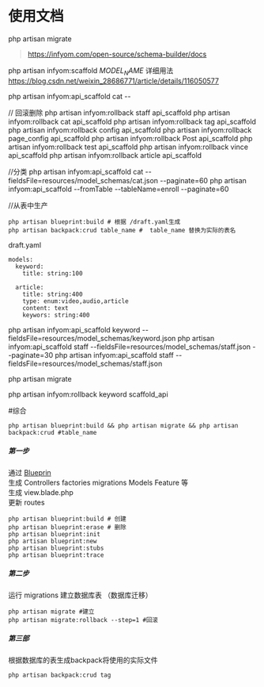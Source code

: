 # 使用文档


php artisan migrate
<!-- 初始化 users 数据库 -->
> https://infyom.com/open-source/schema-builder/docs


php artisan infyom:scaffold $MODEL_NAME$
详细用法 https://blog.csdn.net/weixin_28686771/article/details/116050577

php artisan infyom:api_scaffold cat --

// 回滚删除
php artisan infyom:rollback staff api_scaffold
php artisan infyom:rollback cat api_scaffold
php artisan infyom:rollback tag api_scaffold
php artisan infyom:rollback config api_scaffold
php artisan infyom:rollback page_config api_scaffold
php artisan infyom:rollback Post api_scaffold
php artisan infyom:rollback test api_scaffold
php artisan infyom:rollback vince api_scaffold
php artisan infyom:rollback article api_scaffold

//分类
php artisan infyom:api_scaffold cat --fieldsFile=resources/model_schemas/cat.json --paginate=60
php artisan infyom:api_scaffold --fromTable --tableName=enroll --paginate=60

//从表中生产
```
php artisan blueprint:build # 根据 /draft.yaml生成
php artisan backpack:crud table_name #  table_name 替换为实际的表名
```


draft.yaml
```
models:
  keyword:
    title: string:100

  article:
    title: string:400
    type: enum:video,audio,article
    content: text
    keywors: string:400

```



php artisan infyom:api_scaffold keyword --fieldsFile=resources/model_schemas/keyword.json
php artisan infyom:api_scaffold staff --fieldsFile=resources/model_schemas/staff.json --paginate=30
php artisan infyom:api_scaffold staff --fieldsFile=resources/model_schemas/staff.json


php artisan migrate


php artisan infyom:rollback keyword scaffold_api



#综合
```
php artisan blueprint:build && php artisan migrate && php artisan backpack:crud #table_name
```

##### 第一步  

通过 [Blueprin][Blueprin]   
生成 Controllers factories migrations Models Feature  等   
生成 view.blade.php   
更新 routes  

```
php artisan blueprint:build # 创建
php artisan blueprint:erase # 删除
php artisan blueprint:init
php artisan blueprint:new  
php artisan blueprint:stubs
php artisan blueprint:trace
```

##### 第二步
运行 migrations 建立数据库表 （数据库迁移）
```
php artisan migrate #建立
php artisan migrate:rollback --step=1 #回滚
```

##### 第三部
根据数据库的表生成backpack将使用的实际文件
```
php artisan backpack:crud tag
```




[Blueprin]: https://blueprint.laravelshift.com/docs/generating-components/
[Backpack]: https://backpackforlaravel.com/docs/5.x/crud-tutorial#generate-files
